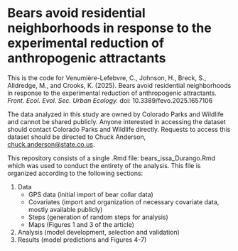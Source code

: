 # Bears avoid residential neighborhoods in response to the experimental reduction of anthropogenic attractants
This is the code for Venumière-Lefebvre, C., Johnson, H., Breck, S., Alldredge, M., and Crooks, K. (2025). Bears avoid residential neighborhoods in response to the experimental reduction of anthropogenic attractants. _Front. Ecol. Evol. Sec. Urban Ecology._ doi: 10.3389/fevo.2025.1657106

The data analyzed in this study are owned by Colorado Parks and Wildlife and cannot be shared publicly. Anyone interested in accessing the dataset should contact Colorado Parks and Wildlife directly. Requests to access this dataset should be directed to Chuck Anderson,
chuck.anderson@state.co.us.

This repository consists of a single .Rmd file: bears_issa_Durango.Rmd which was used to conduct the entirety of the analysis. This file is organized according to the following sections:
1. Data
   - GPS data (initial import of bear collar data)
   - Covariates (import and organization of necessary covariate data, mostly available publicly)
   - Steps (generation of random steps for analysis)
   - Maps (Figures 1 and 3 of the article)
3. Analysis (model development, selection and validation)
4. Results (model predictions and Figures 4-7)
   
